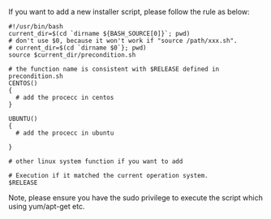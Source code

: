 If you want to add a new installer script, please follow the rule as below:

```
#!/usr/bin/bash
current_dir=$(cd `dirname ${BASH_SOURCE[0]}`; pwd)
# don't use $0, because it won't work if "source /path/xxx.sh".
# current_dir=$(cd `dirname $0`}; pwd)
source $current_dir/precondition.sh

# the function name is consistent with $RELEASE defined in precondition.sh
CENTOS()
{
  # add the procecc in centos
}

UBUNTU()
{
  # add the procecc in ubuntu

}

# other linux system function if you want to add

# Execution if it matched the current operation system.
$RELEASE
```
Note, please ensure you have the sudo privilege to execute the script which using yum/apt-get etc.
